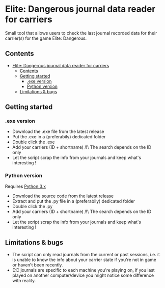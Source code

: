 # Elite: Dangerous journal data reader for carriers
Small tool that allows users to check the last journal recorded data for their carrier(s) for the game Elite: Dangerous.

## Contents
- [Elite: Dangerous journal data reader for carriers](#elite-dangerous-journal-data-reader-for-carriers)
    - [Contents](#contents)
    - [Getting started](#getting-started)
        - [.exe version](#exe-version)
        - [Python version](#python-version)
    - [Limitations & bugs](#limitations--bugs)

## Getting started

### .exe version

- Download the .exe file from the latest release
- Put the .exe in a (preferabily) dedicated folder
- Double click the .exe
- Add your carriers (ID + shortname) /!\ The search depends on the ID only
- Let the script scrap the info from your journals and keep what's interesting !

### Python version

Requires [Python 3.x](https://www.python.org/downloads/)
- Download the source code from the latest release
- Extract and put the .py file in a (preferabily) dedicated folder
- Double click the .py
- Add your carriers (ID + shortname) /!\ The search depends on the ID only
- Let the script scrap the info from your journals and keep what's interesting !

## Limitations & bugs

- The script can only read journals from the current or past sessions, i.e. it is unable to know the info about your carrier state if you're not in game or haven't been recently.
- E:D journals are specific to each machine you're playing on, if you last played on another computer/device you might notice some difference with reality.